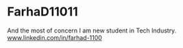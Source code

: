 # FarhaD11011
And the most of concern I am new student in Tech Industry.
www.linkedin.com/in/farhad-1100
